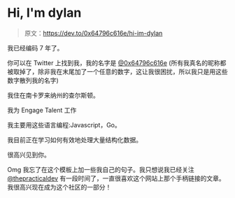 # Hi, I'm dylan

> 原文：<https://dev.to/0x64796c616e/hi-im-dylan>

我已经编码 7 年了。

你可以在 Twitter 上找到我，我的名字是 [@0x64796c616e](https://twitter.com/0x64796c616e) (所有我真名的昵称都被取掉了，除非我在末尾加了一个任意的数字，这让我很困扰，所以我只是用这些数字散列我的名字)

我住在南卡罗来纳州的查尔斯顿。

我为 Engage Talent 工作

我主要用这些语言编程:Javascript，Go。

我目前正在学习如何有效地处理大量结构化数据。

很高兴见到你。

Omg 我忘了在这个模板上加一些我自己的句子。我只想说我已经关注 [@thepracticaldev](https://dev.to/thepracticaldev) 有一段时间了，一直很喜欢这个网站上那个手柄链接的文章。我很高兴现在成为这个社区的一部分！